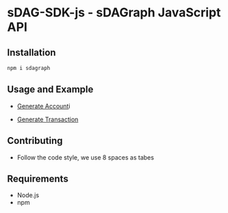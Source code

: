 # sDAG-SDK-js - sDAGraph JavaScript API


## Installation
``` bash
npm i sdagraph
```
## Usage and Example

- [Generate Account](https://github.com/sDAGraph/sDAG-SDK-js/blob/master/docs/account.md)i

- [Generate Transaction](https://github.com/sDAGraph/sDAG-SDK-js/blob/master/docs/transaction.md)

## Contributing

- Follow the code style, we use 8 spaces as tabes

## Requirements

- Node.js
- npm


